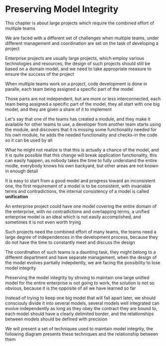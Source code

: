 # Preserving Model Integrity
This chapter is about large projects which require the combined effort of multiple teams

We are faced with a different set of challenges when multiple teams, under different management and coordination are set on the task of developing a project

Enterprise projects are usually large projects, which employ various technologies and resources, the design of such projects should still be based on a domain model, and we need to take appropriate measure to ensure the success of the project

When multiple teams work on a project, code development is done in paralle, each team being assigned a specific part of the model

Those parts are not independent, but are more or less interconnected, each team being assigned a specific part of the model, they all start with one big model, and they are given a share of it to implement

Let's say that one of the teams has created a module, and they make it available for other teams to use, a developer from another team starts using the module, and discovers that it is missing some functionality needed for his own module, he adds the needed functionality and checks-in the code so it can be used by all

What he might not realize is that this is actually a chance of the model, and it is quite possible that this change will break application functionality, this can easily happen, as nobody takes the time to fully understand the entire modle, everybody knows his own backyard, but other areas are not known in enough detail

It is easy to start from a good model and progress toward an inconsistent one, the first requirement of a model is to be consistent, with invariable terms and contradictions, the internal consistency of a model is called **unification**

An enterprise project could have one model covering the entire domain of the enterprise, with no contradictions and overlapping terms, a unified enterprise model is an ideal which is not easily accomplished, and sometimes it is not even worth trying

Such projects need the combined effort of many teams, the teams need a large degree of independences in the development process, because they do not have the time to constantly meet and discuss the design

The coordination of such teams is a daunting task, they might belong to a different department and have separate management, when the design of the model evolves partially indepdently, we are facing the possibility to lose model integrity

Preserving the model integrity by striving to maintain one large unified model for the entire enterprise is not going to work, the solution is not so obvious, because it is the opposite of all we have learned so far

Instead of trying to keep one big model that will fall apart later, we should consciouly divide it into several models, several models well integrated can evolve independently as long as they obey the contract they are bound to, each model should have a clearly delimited border, and the relationships between models should be defined with precision

We will present a set of techniques used to maintain model integrity, the following diagram presents these techniques and the relationship between them
